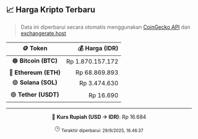 

<!-- HARGA_KRIPTO -->
## 📈 Harga Kripto Terbaru

> Data ini diperbarui secara otomatis menggunakan [CoinGecko API](https://www.coingecko.com/) dan [exchangerate.host](https://exchangerate.host/)

<div align="center">

| 🪙 Token | 💰 Harga (IDR) |
|:------:|---------------:|
| 🟠 **Bitcoin (BTC)**   | Rp 1.870.157.172 |
| 🔵 **Ethereum (ETH)**  | Rp 68.869.893 |
| 🟣 **Solana (SOL)**    | Rp 3.474.630 |
| 🟢 **Tether (USDT)**   | Rp 16.690 |

---

💱 **Kurs Rupiah (USD → IDR)**: Rp 16.684

🕒 <sub>Terakhir diperbarui: 29/9/2025, 16.46.37</sub>

</div>
<!-- /HARGA_KRIPTO -->